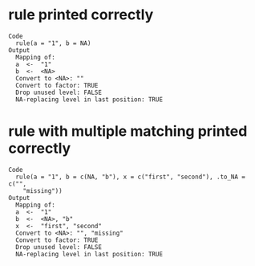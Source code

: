 # rule printed correctly

    Code
      rule(a = "1", b = NA)
    Output
      Mapping of:
      a  <-  "1" 
      b  <-  <NA> 
      Convert to <NA>: "" 
      Convert to factor: TRUE 
      Drop unused level: FALSE 
      NA-replacing level in last position: TRUE 

# rule with multiple matching printed correctly

    Code
      rule(a = "1", b = c(NA, "b"), x = c("first", "second"), .to_NA = c("",
        "missing"))
    Output
      Mapping of:
      a  <-  "1" 
      b  <-  <NA>, "b" 
      x  <-  "first", "second" 
      Convert to <NA>: "", "missing" 
      Convert to factor: TRUE 
      Drop unused level: FALSE 
      NA-replacing level in last position: TRUE 

